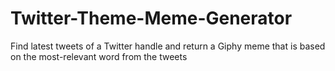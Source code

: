 # Twitter-Theme-Meme-Generator
Find latest tweets of a Twitter handle and return a Giphy meme that is based on the most-relevant word from the tweets
